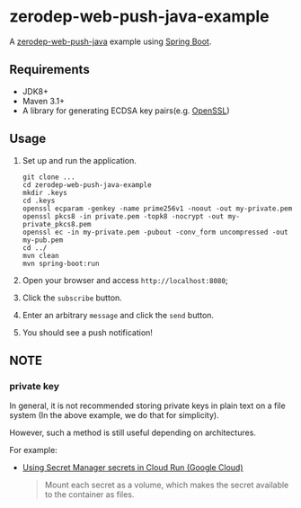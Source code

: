 # zerodep-web-push-java-example

A [zerodep-web-push-java](https://github.com/st-user/zerodep-web-push-java) example
using [Spring Boot](https://spring.io/projects/spring-boot).

## Requirements

- JDK8+
- Maven 3.1+
- A library for generating ECDSA key pairs(e.g. [OpenSSL](https://www.openssl.org/))

## Usage

1. Set up and run the application.

   ```
   git clone ...
   cd zerodep-web-push-java-example
   mkdir .keys
   cd .keys
   openssl ecparam -genkey -name prime256v1 -noout -out my-private.pem
   openssl pkcs8 -in private.pem -topk8 -nocrypt -out my-private_pkcs8.pem
   openssl ec -in my-private.pem -pubout -conv_form uncompressed -out my-pub.pem
   cd ../
   mvn clean
   mvn spring-boot:run
   ```

2. Open your browser and access `http://localhost:8080`;

3. Click the `subscribe` button.

4. Enter an arbitrary `message` and click the `send` button.

5. You should see a push notification!

## NOTE

### private key

In general, it is not recommended storing private keys in plain text on a file system
(In the above example, we do that for simplicity).

However, such a method is still useful depending on architectures.

For example:

- [Using Secret Manager secrets in Cloud Run (Google Cloud)](https://cloud.google.com/run/docs/configuring/secrets)

  > Mount each secret as a volume, which makes the secret available to the container as files.
